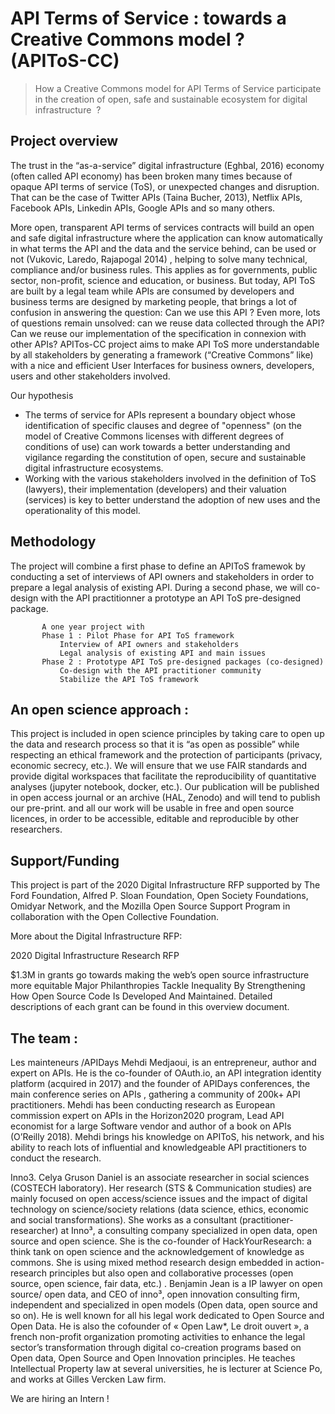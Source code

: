 # API Terms of Service : towards a Creative Commons model ? (APIToS-CC)


> How a Creative Commons model for API Terms of Service participate in the creation of open, safe and sustainable ecosystem for digital infrastructure   ?

## Project overview 

The trust in the “as-a-service” digital infrastructure (Eghbal, 2016) economy (often called API economy) has been broken many times because of opaque API terms of service (ToS), or unexpected changes and disruption. That can be the case of Twitter APIs (Taina Bucher, 2013), Netflix APIs, Facebook APIs, Linkedin APIs, Google APIs and so many others. 

More open, transparent API terms of services contracts will build an open and safe digital infrastructure where the application can know automatically in what terms the API and the data and the service behind, can be used or not (Vukovic, Laredo, Rajapogal 2014) , helping to solve many technical, compliance and/or business rules. This applies as for governments, public sector, non-profit, science and education, or business.
But today, API ToS are built by a legal team while APIs are consumed by developers and business terms are designed by marketing people, that brings a lot of confusion in answering the question: Can we use this API ? Even more, lots of questions remain unsolved: can we reuse data collected through the API? Can we reuse our implementation of the specification in connexion with other APIs?
APITos-CC project aims to make API ToS more understandable by all stakeholders by generating a framework (“Creative Commons” like) with a nice and efficient User Interfaces for business owners, developers, users and other stakeholders involved. 

Our hypothesis 
- The terms of service for APIs represent a boundary object whose identification of specific clauses and degree of "openness" (on the model of Creative Commons licenses with different degrees of conditions of use) can work towards a better understanding and vigilance regarding the constitution of open, secure and sustainable digital infrastructure ecosystems.  
- Working with the various stakeholders involved in the definition of ToS (lawyers), their implementation (developers) and their valuation (services) is key to better understand the adoption of new uses and the operationality of this model.

## Methodology 

The project will combine a first phase to define an APIToS framewok by conducting a set of interviews of API owners and stakeholders in order to prepare a legal analysis of existing API. During a second phase, we will  co-design with the API practitionner a prototype an API ToS pre-designed package. 

           A one year project with 
           Phase 1 : Pilot Phase for API ToS framework
               Interview of API owners and stakeholders
               Legal analysis of existing API and main issues
           Phase 2 : Prototype API ToS pre-designed packages (co-designed)
               Co-design with the API practitioner community
               Stabilize the API ToS framework

## An open science approach : 

This project is included in open science principles by taking care to open up the data and research process so that it is “as open as possible” while respecting an ethical framework and the protection of participants (privacy, economic secrecy, etc.). We will ensure that we use FAIR standards and provide digital workspaces that facilitate the reproducibility of quantitative analyses (jupyter notebook, docker, etc.). Our publication will be published in open access journal or an archive (HAL, Zenodo) and will tend to publish our pre-print. and all our work will be usable in free and open source licences, in order to be accessible, editable and reproducible by other researchers. 

## Support/Funding 

This project is part of the 2020 Digital Infrastructure RFP supported by The Ford Foundation, Alfred P. Sloan Foundation, Open Society Foundations, Omidyar Network, and the Mozilla Open Source Support Program in collaboration with the Open Collective Foundation. 

More about the Digital Infrastructure RFP:

2020 Digital Infrastructure Research RFP 

$1.3M in grants go towards making the web’s open source infrastructure more equitable
Major Philanthropies Tackle Inequality By Strengthening How Open Source Code Is Developed And Maintained.
Detailed descriptions of each grant can be found in this overview document.

## The team : 

Les mainteneurs /APIDays
Mehdi Medjaoui, is an entrepreneur, author and expert on APIs. He is the co-founder of OAuth.io, an API integration identity platform (acquired in 2017) and the founder of APIDays conferences, the main conference series on APIs , gathering a community of 200k+ API practitioners. Mehdi has been conducting research as European commission expert on APIs in the Horizon2020 program, Lead API economist for a large Software vendor and author of a book on APIs (O’Reilly 2018). Mehdi brings his knowledge on APIToS, his network, and his ability to reach lots of influential and knowledgeable API practitioners to conduct the research.

Inno3. 
Celya Gruson Daniel is an associate researcher in social sciences (COSTECH laboratory). Her research (STS & Communication studies) are mainly focused on open access/science issues and the impact of digital technology on science/society relations (data science, ethics, economic and social transformations). She works as a consultant (practitioner-researcher) at Inno³, a consulting company specialized in open data, open source and open science. She is the co-founder of HackYourResearch: a think tank on open science and the acknowledgement of knowledge as commons. She is using mixed method research design embedded in action-research principles but also open and collaborative processes (open source, open science, fair data, etc.) . 
Benjamin Jean is a IP lawyer on open source/ open data, and CEO of inno³, open innovation consulting firm, independent and specialized in open models (Open data, open source and so on). He is well known for all his legal work dedicated to Open Source and Open Data. He is also the cofounder of « Open Law*, Le droit ouvert », a french non-profit organization promoting activities to enhance the legal sector’s transformation through digital co-creation programs based on Open data, Open Source and Open Innovation principles. He teaches Intellectual Property law at several universities, he is lecturer at Science Po, and works at Gilles Vercken Law firm. 

We are hiring an Intern ! 

